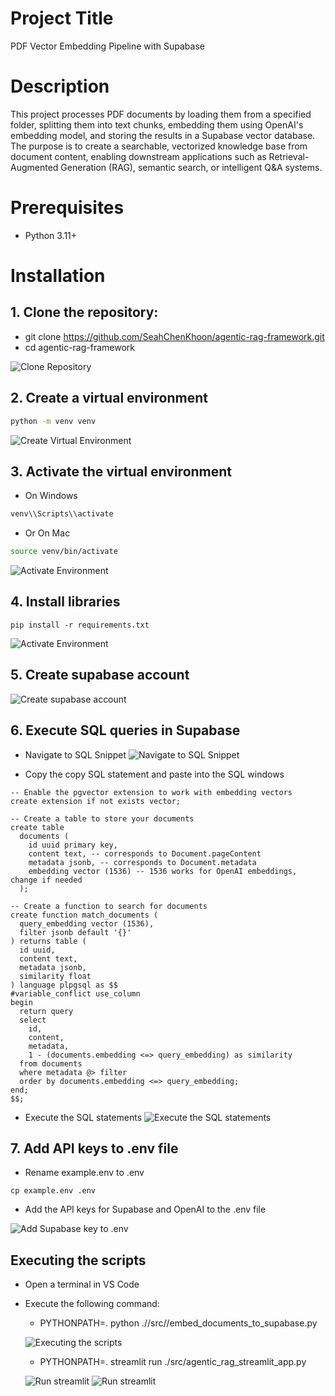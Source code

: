 # Project Title
PDF Vector Embedding Pipeline with Supabase

# Description
This project processes PDF documents by loading them from a specified folder, splitting them into text chunks, embedding them using OpenAI's embedding model, and storing the results in a Supabase vector database. The purpose is to create a searchable, vectorized knowledge base from document content, enabling downstream applications such as Retrieval-Augmented Generation (RAG), semantic search, or intelligent Q&A systems.

# Prerequisites
- Python 3.11+

# Installation
## 1. Clone the repository:
- git clone https://github.com/SeahChenKhoon/agentic-rag-framework.git 
- cd agentic-rag-framework

![Clone Repository](./images/01_clone_repo.jpg)

## 2. Create a virtual environment
``` bash
python -m venv venv
```

![Create Virtual Environment](./images/02_create_virtual_env.jpg)

## 3. Activate the virtual environment
- On Windows
```bash
venv\\Scripts\\activate
```
- Or On Mac
```bash
source venv/bin/activate
```

![Activate Environment](./images/03_activate_env.jpg)


## 4. Install libraries
```
pip install -r requirements.txt
```
![Activate Environment](./images/04_install_libraries.jpg)


## 5. Create supabase account
![Create supabase account](./images/05_create_supabase_acct.jpg)

## 6. Execute SQL queries in Supabase
- Navigate to SQL Snippet
![Navigate to SQL Snippet](./images/06_Navigate_to_SQL.jpg)

- Copy the copy SQL statement and paste into the SQL windows
```
-- Enable the pgvector extension to work with embedding vectors
create extension if not exists vector;

-- Create a table to store your documents
create table
  documents (
    id uuid primary key,
    content text, -- corresponds to Document.pageContent
    metadata jsonb, -- corresponds to Document.metadata
    embedding vector (1536) -- 1536 works for OpenAI embeddings, change if needed
  );

-- Create a function to search for documents
create function match_documents (
  query_embedding vector (1536),
  filter jsonb default '{}'
) returns table (
  id uuid,
  content text,
  metadata jsonb,
  similarity float
) language plpgsql as $$
#variable_conflict use_column
begin
  return query
  select
    id,
    content,
    metadata,
    1 - (documents.embedding <=> query_embedding) as similarity
  from documents
  where metadata @> filter
  order by documents.embedding <=> query_embedding;
end;
$$;
```
- Execute the SQL statements
![Execute the SQL statements](./images/07_Execute_SQL.jpg)

## 7. Add API keys to .env file
- Rename example.env to .env
```
cp example.env .env
```
- Add the API keys for Supabase and OpenAI to the .env file

![Add Supabase key to .env](./images/08_Supabase_keys.jpg)


## Executing the scripts
- Open a terminal in VS Code
- Execute the following command:

  - PYTHONPATH=. python .//src//embed_documents_to_supabase.py

  ![Executing the scripts](./images/09_Executing%20the%20scripts.jpg)

  - PYTHONPATH=. streamlit run ./src/agentic_rag_streamlit_app.py

  ![Run streamlit](./images/10_Executing_Streamlit.jpg)
  ![Run streamlit](./images/11_Running_Streamlit.jpg)


